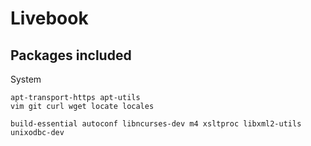 # Livebook

## Packages included

System
```
apt-transport-https apt-utils
vim git curl wget locate locales

build-essential autoconf libncurses-dev m4 xsltproc libxml2-utils unixodbc-dev
```